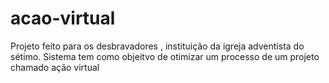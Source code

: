 # acao-virtual
Projeto feito para os desbravadores , instituição da igreja adventista do sétimo. Sistema tem como objeitvo de otimizar um processo de um projeto chamado ação virtual
